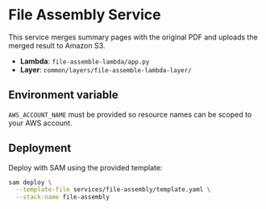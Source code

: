 # File Assembly Service

This service merges summary pages with the original PDF and uploads the merged result to Amazon S3.

- **Lambda**: `file-assemble-lambda/app.py`
- **Layer**: `common/layers/file-assemble-lambda-layer/`

## Environment variable

`AWS_ACCOUNT_NAME` must be provided so resource names can be scoped to your AWS account.

## Deployment

Deploy with SAM using the provided template:

```bash
sam deploy \
  --template-file services/file-assembly/template.yaml \
  --stack-name file-assembly
```
